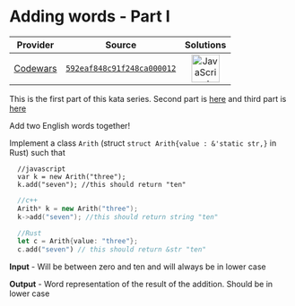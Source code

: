 [_metadata_:generated]: - "true"

# Adding words - Part I

<!-- INFO TABLE BEGIN -->

| Provider                                        | Source                                                                               | Solutions                                                                                                                                                    |
| :---------------------------------------------: | :----------------------------------------------------------------------------------: | :----------------------------------------------------------------------------------------------------------------------------------------------------------: |
| [Codewars](../../../docs/providers/Codewars.md) | [`592eaf848c91f248ca000012`](https://www.codewars.com/kata/592eaf848c91f248ca000012) | [<img src="https://res.cloudinary.com/rascaltwo/image/upload/v1631924076/javascript_ehszr7.svg" alt="JavaScript" title="JavaScript" width="50" />](solve.js) |

<!-- INFO TABLE END -->

<p>This is the first part of this kata series. Second part is <a href="https://www.codewars.com/kata/adding-words-part-ii/">here</a> and third part is <a href="https://www.codewars.com/kata/adding-words-part-iii/">here</a></p>
<p>Add two English words together!</p>
<p>Implement a class <code>Arith</code> (struct <code>struct Arith{value : &'static str,}</code> in Rust) such that</p>

```javscript
  //javascript
  var k = new Arith("three");
  k.add("seven"); //this should return "ten" 
```

```c++
  //c++
  Arith* k = new Arith("three");
  k->add("seven"); //this should return string "ten" 
```

```Rust
  //Rust
  let c = Arith{value: "three"};
  c.add("seven") // this should return &str "ten"
```
<p><b>Input</b> - Will be between zero and ten and will always be in lower case</p>
<p><b>Output</b> - Word representation of the result of the addition. Should be in lower case</p>

